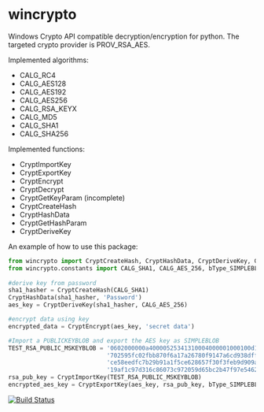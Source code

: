 wincrypto
=========

Windows Crypto API compatible decryption/encryption for python. The targeted crypto provider is PROV_RSA_AES.

Implemented algorithms:

 - CALG_RC4
 - CALG_AES128 
 - CALG_AES192
 - CALG_AES256
 - CALG_RSA_KEYX
 - CALG_MD5
 - CALG_SHA1 
 - CALG_SHA256
 
Implemented functions:

 - CryptImportKey
 - CryptExportKey
 - CryptEncrypt
 - CryptDecrypt
 - CryptGetKeyParam (incomplete)
 - CryptCreateHash
 - CryptHashData
 - CryptGetHashParam
 - CryptDeriveKey
  
An example of how to use this package:
  
```python  
from wincrypto import CryptCreateHash, CryptHashData, CryptDeriveKey, CryptEncrypt, CryptImportKey, CryptExportKey
from wincrypto.constants import CALG_SHA1, CALG_AES_256, bType_SIMPLEBLOB
            
#derive key from password
sha1_hasher = CryptCreateHash(CALG_SHA1)
CryptHashData(sha1_hasher, 'Password')
aes_key = CryptDeriveKey(sha1_hasher, CALG_AES_256)

#encrypt data using key
encrypted_data = CryptEncrypt(aes_key, 'secret data')

#Import a PUBLICKEYBLOB and export the AES key as SIMPLEBLOB
TEST_RSA_PUBLIC_MSKEYBLOB = '0602000000a40000525341310004000001000100d1537575000617a37093cec958e8adedd347b5812f' \
                            '702595fc02fbb870f6a17a26780f9147a6cd938dffff842a1427f8200621f822caaf9b338b4bb3dbda' \
                            'ce58eedfc7b29b91a1f5ce628657f30f3feb9d909a1a00bd484f628f2db38087eec2f6bb4df1df024b' \
                            '19af1c97d316c86073c972059d65bc2b47f97e5462a2e8029a'.decode('hex')              
rsa_pub_key = CryptImportKey(TEST_RSA_PUBLIC_MSKEYBLOB)
encrypted_aes_key = CryptExportKey(aes_key, rsa_pub_key, bType_SIMPLEBLOB)
```

[![Build Status](https://travis-ci.org/crappycrypto/wincrypto.png)](https://travis-ci.org/crappycrypto/wincrypto)
